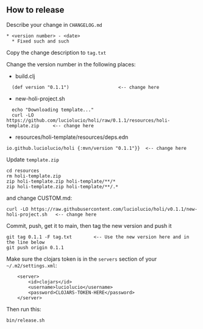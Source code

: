 ## How to release

Describe your change in `CHANGELOG.md`

```
* <version number> - <date>
  * Fixed such and such
```

Copy the change description to `tag.txt`

Change the version number in the following places:

* build.clj
```
  (def version "0.1.1")                  <-- change here
```

* new-holi-project.sh

```
  echo "Downloading template..."
  curl -LO https://github.com/luciolucio/holi/raw/0.1.1/resources/holi-template.zip     <-- change here
```

* resources/holi-template/resources/deps.edn

```
io.github.luciolucio/holi {:mvn/version "0.1.1"}}  <-- change here
```

Update `template.zip`

```
cd resources
rm holi-template.zip
zip holi-template.zip holi-template/**/*
zip holi-template.zip holi-template/**/.*
```

and change CUSTOM.md:

```
curl -LO https://raw.githubusercontent.com/luciolucio/holi/v0.1.1/new-holi-project.sh   <-- change here
```

Commit, push, get it to main, then tag the new version and push it

```
git tag 0.1.1 -F tag.txt        <-- Use the new version here and in the line below
git push origin 0.1.1
```

Make sure the clojars token is in the `servers` section of your `~/.m2/settings.xml`:

```
    <server>
        <id>clojars</id>
        <username>luciolucio</username>
        <password>CLOJARS-TOKEN-HERE</password>
    </server>
```

Then run this:

```
bin/release.sh
```
